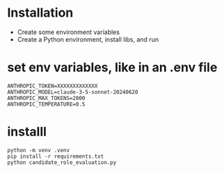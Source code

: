 # Installation

- Create some environment variables 
- Create a Python environment, install libs, and run

# set env variables, like in an .env file

```
ANTHROPIC_TOKEN=XXXXXXXXXXXXX
ANTHROPIC_MODEL=claude-3-5-sonnet-20240620
ANTHROPIC_MAX_TOKENS=2000
ANTHROPIC_TEMPERATURE=0.5
```

# installl
```
python -m venv .venv
pip install -r requirements.txt
python candidate_role_evaluation.py
```